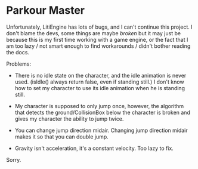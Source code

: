 # Parkour Master

Unfortunately, LitiEngine has lots of bugs, and I can't continue this project. I don't blame the devs, some things are maybe *broken* but it may just be because this is my first time working with a game engine, or the fact that I am too lazy / not smart enough to find workarounds / didn't bother reading the docs.

Problems:

- There is no idle state on the character, and the idle animation is never used. (isIdle() always return false, even if standing still.) I don't know how to set my character to use its idle animation when he is standing still.

- My character is supposed to only jump once, however, the algorithm that detects the ground/CollisionBox below the character is broken and gives my character the ability to jump twice.

- You can change jump direction midair. Changing jump direction midair makes it so that you can double jump.

- Gravity isn't acceleration, it's a constant velocity. Too lazy to fix.

Sorry.